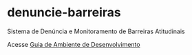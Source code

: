 # denuncie-barreiras
Sistema de Denúncia e Monitoramento de Barreiras Atitudinais

Acesse [Guia de Ambiente de Desenvolvimento](docs/tutorial/readme.md)

